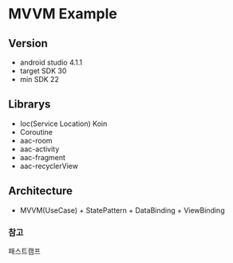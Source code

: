 # MVVM Example

## Version
- android studio 4.1.1
- target SDK 30
- min SDK 22


## Librarys
- Ioc(Service Location) Koin
- Coroutine
- aac-room
- aac-activity
- aac-fragment
- aac-recyclerView

## Architecture
- MVVM(UseCase) + StatePattern + DataBinding + ViewBinding

### 참고
패스트캠프
